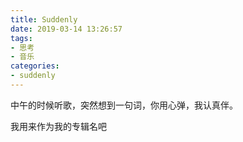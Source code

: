 ```yaml
---
title: Suddenly
date: 2019-03-14 13:26:57
tags: 
- 思考
- 音乐
categories: 
- suddenly
---
```


中午的时候听歌，突然想到一句词，你用心弹，我认真伴。

我用来作为我的专辑名吧


